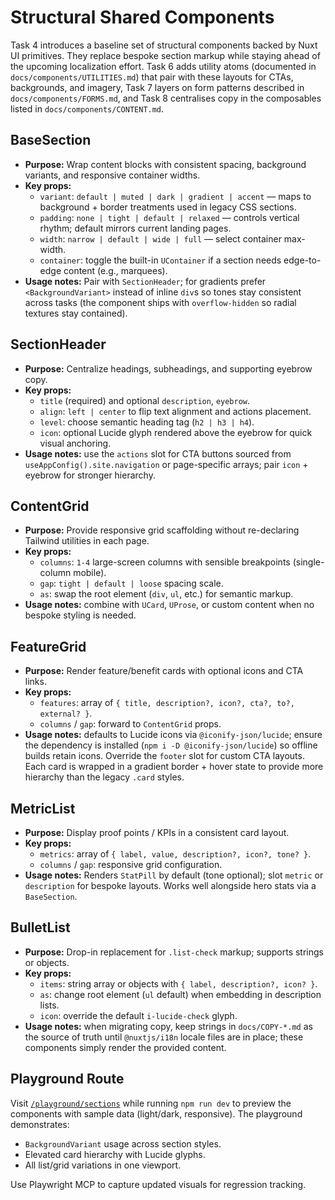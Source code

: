 # Structural Shared Components

Task 4 introduces a baseline set of structural components backed by Nuxt UI primitives. They replace bespoke section markup while staying ahead of the upcoming localization effort. Task 6 adds utility atoms (documented in `docs/components/UTILITIES.md`) that pair with these layouts for CTAs, backgrounds, and imagery, Task 7 layers on form patterns described in `docs/components/FORMS.md`, and Task 8 centralises copy in the composables listed in `docs/components/CONTENT.md`.

## BaseSection
- **Purpose:** Wrap content blocks with consistent spacing, background variants, and responsive container widths.
- **Key props:**
  - `variant`: `default | muted | dark | gradient | accent` — maps to background + border treatments used in legacy CSS sections.
  - `padding`: `none | tight | default | relaxed` — controls vertical rhythm; default mirrors current landing pages.
  - `width`: `narrow | default | wide | full` — select container max-width.
  - `container`: toggle the built-in `UContainer` if a section needs edge-to-edge content (e.g., marquees).
- **Usage notes:** Pair with `SectionHeader`; for gradients prefer `<BackgroundVariant>` instead of inline `div`s so tones stay consistent across tasks (the component ships with `overflow-hidden` so radial textures stay contained).

## SectionHeader
- **Purpose:** Centralize headings, subheadings, and supporting eyebrow copy.
- **Key props:**
  - `title` (required) and optional `description`, `eyebrow`.
  - `align`: `left | center` to flip text alignment and actions placement.
  - `level`: choose semantic heading tag (`h2 | h3 | h4`).
  - `icon`: optional Lucide glyph rendered above the eyebrow for quick visual anchoring.
- **Usage notes:** use the `actions` slot for CTA buttons sourced from `useAppConfig().site.navigation` or page-specific arrays; pair `icon` + eyebrow for stronger hierarchy.

## ContentGrid
- **Purpose:** Provide responsive grid scaffolding without re-declaring Tailwind utilities in each page.
- **Key props:**
  - `columns`: `1-4` large-screen columns with sensible breakpoints (single-column mobile).
  - `gap`: `tight | default | loose` spacing scale.
  - `as`: swap the root element (`div`, `ul`, etc.) for semantic markup.
- **Usage notes:** combine with `UCard`, `UProse`, or custom content when no bespoke styling is needed.

## FeatureGrid
- **Purpose:** Render feature/benefit cards with optional icons and CTA links.
- **Key props:**
  - `features`: array of `{ title, description?, icon?, cta?, to?, external? }`.
  - `columns` / `gap`: forward to `ContentGrid` props.
- **Usage notes:** defaults to Lucide icons via `@iconify-json/lucide`; ensure the dependency is installed (`npm i -D @iconify-json/lucide`) so offline builds retain icons. Override the `footer` slot for custom CTA layouts. Each card is wrapped in a gradient border + hover state to provide more hierarchy than the legacy `.card` styles.

## MetricList
- **Purpose:** Display proof points / KPIs in a consistent card layout.
- **Key props:**
  - `metrics`: array of `{ label, value, description?, icon?, tone? }`.
  - `columns` / `gap`: responsive grid configuration.
- **Usage notes:** Renders `StatPill` by default (tone optional); slot `metric` or `description` for bespoke layouts. Works well alongside hero stats via a `BaseSection`.

## BulletList
- **Purpose:** Drop-in replacement for `.list-check` markup; supports strings or objects.
- **Key props:**
  - `items`: string array or objects with `{ label, description?, icon? }`.
  - `as`: change root element (`ul` default) when embedding in description lists.
  - `icon`: override the default `i-lucide-check` glyph.
- **Usage notes:** when migrating copy, keep strings in `docs/COPY-*.md` as the source of truth until `@nuxtjs/i18n` locale files are in place; these components simply render the provided content.

## Playground Route
Visit [`/playground/sections`](http://localhost:3000/playground/sections) while running `npm run dev` to preview the components with sample data (light/dark, responsive). The playground demonstrates:
- `BackgroundVariant` usage across section styles.
- Elevated card hierarchy with Lucide glyphs.
- All list/grid variations in one viewport.

Use Playwright MCP to capture updated visuals for regression tracking.
